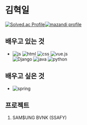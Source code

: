 # 김혁일
[![Solved.ac Profile](https://mazassumnida.wtf/api/v2/generate_badge?boj=rlagurdlf)](https://solved.ac/rlagurdlf)[![mazandi profile](http://mazandi.herokuapp.com/api?handle=rlagurdlf&theme=warm)](https://solved.ac/rlagurdlf)
## 배우고 있는 것
- ![js](https://img.shields.io/badge/JavaScript-F7DF1E?style=for-the-badge&logo=JavaScript&logoColor=white) ![html](https://img.shields.io/badge/HTML5-E34F26?style=for-the-badge&logo=html5&logoColor=white) ![css](https://img.shields.io/badge/CSS-239120?&style=for-the-badge&logo=css3&logoColor=white) 
![vue.js](https://img.shields.io/badge/vue.js-20232A?style=for-the-badge&logo=vue.js&logoColor=#4FC08D)  
![Django](https://img.shields.io/badge/Django-092E20.svg?style=for-the-badge&logo=Django&logoColor=white) ![java](https://img.shields.io/badge/Java-ED8B00?style=for-the-badge&logo=openjdk&logoColor=white) ![python](https://img.shields.io/badge/Python-14354C?style=for-the-badge&logo=python&logoColor=white) 
## 배우고 싶은 것
- ![spring](https://img.shields.io/badge/Spring-6DB33F?style=for-the-badge&logo=spring&logoColor=white) 
## 프로젝트
1. SAM$UNG BVNK (SSAFY)
